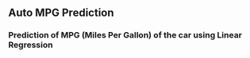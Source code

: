 ## Auto MPG Prediction

### Prediction of MPG (Miles Per Gallon) of the car using Linear Regression

